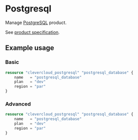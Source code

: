 # Postgresql

Manage [PostgreSQL](https://www.postgresql.org/) product.

See [product specification](https://www.clever.cloud/developers/doc/addons/postgresql/).

## Example usage

### Basic

```terraform
resource "clevercloud_postgresql" "postgresql_database" {
    name   = "postgresql_database"
    plan   = "dev"
    region = "par"
}
```

### Advanced

```terraform
resource "clevercloud_postgresql" "postgresql_database" {
    name   = "postgresql_database"
    plan   = "dev"
    region = "par"
}
```
